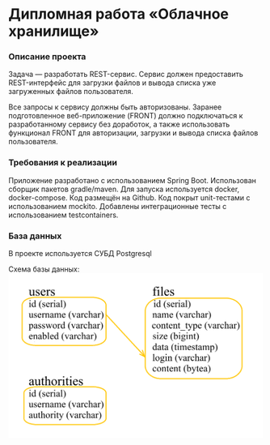 # Дипломная работа «Облачное хранилище»

### Описание проекта
Задача — разработать REST-сервис. Сервис должен предоставить REST-интерфейс для загрузки файлов и вывода списка уже загруженных файлов пользователя.

Все запросы к сервису должны быть авторизованы. Заранее подготовленное веб-приложение (FRONT) должно подключаться к разработанному сервису без доработок, а также использовать функционал FRONT для авторизации, загрузки и вывода списка файлов пользователя.

### Требования к реализации
Приложение разработано с использованием Spring Boot.
Использован сборщик пакетов gradle/maven.
Для запуска используется docker, docker-compose.
Код размещён на Github.
Код покрыт unit-тестами с использованием mockito.
Добавлены интеграционные тесты с использованием testcontainers.

### База данных
В проекте используется СУБД Postgresql

Схема базы данных:
![alt text](db.png "Database")